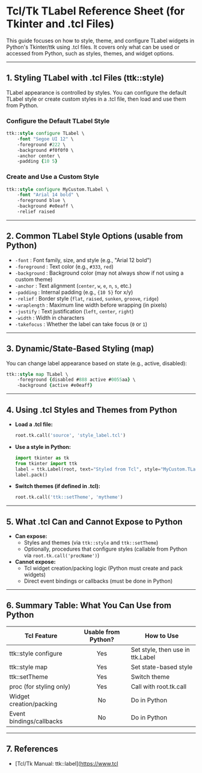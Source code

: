 # Tcl/Tk TLabel Reference Sheet (for Tkinter and .tcl Files)

This guide focuses on how to style, theme, and configure TLabel widgets in Python's Tkinter/ttk using .tcl files. It covers only what can be used or accessed from Python, such as styles, themes, and widget options.

---

## 1. **Styling TLabel with .tcl Files (ttk::style)**
TLabel appearance is controlled by styles. You can configure the default TLabel style or create custom styles in a .tcl file, then load and use them from Python.

### **Configure the Default TLabel Style**
```tcl
ttk::style configure TLabel \
    -font "Segoe UI 12" \
    -foreground #222 \
    -background #f0f0f0 \
    -anchor center \
    -padding {10 5}
```

### **Create and Use a Custom Style**
```tcl
ttk::style configure MyCustom.TLabel \
    -font "Arial 14 bold" \
    -foreground blue \
    -background #e0eaff \
    -relief raised
```

---

## 2. **Common TLabel Style Options (usable from Python)**
- `-font`         : Font family, size, and style (e.g., "Arial 12 bold")
- `-foreground`   : Text color (e.g., `#333`, `red`)
- `-background`   : Background color (may not always show if not using a custom theme)
- `-anchor`       : Text alignment (`center`, `w`, `e`, `n`, `s`, etc.)
- `-padding`      : Internal padding (e.g., `{10 5}` for x/y)
- `-relief`       : Border style (`flat`, `raised`, `sunken`, `groove`, `ridge`)
- `-wraplength`   : Maximum line width before wrapping (in pixels)
- `-justify`      : Text justification (`left`, `center`, `right`)
- `-width`        : Width in characters
- `-takefocus`    : Whether the label can take focus (`0` or `1`)

---

## 3. **Dynamic/State-Based Styling (map)**
You can change label appearance based on state (e.g., active, disabled):
```tcl
ttk::style map TLabel \
    -foreground {disabled #888 active #0055aa} \
    -background {active #e0eaff}
```

---

## 4. **Using .tcl Styles and Themes from Python**
- **Load a .tcl file:**
  ```python
  root.tk.call('source', 'style_label.tcl')
  ```
- **Use a style in Python:**
  ```python
  import tkinter as tk
  from tkinter import ttk
  label = ttk.Label(root, text="Styled from Tcl", style="MyCustom.TLabel")
  label.pack()
  ```
- **Switch themes (if defined in .tcl):**
  ```python
  root.tk.call('ttk::setTheme', 'mytheme')
  ```

---

## 5. **What .tcl Can and Cannot Expose to Python**
- **Can expose:**
  - Styles and themes (via `ttk::style` and `ttk::setTheme`)
  - Optionally, procedures that configure styles (callable from Python via `root.tk.call('procName')`)
- **Cannot expose:**
  - Tcl widget creation/packing logic (Python must create and pack widgets)
  - Direct event bindings or callbacks (must be done in Python)

---

## 6. **Summary Table: What You Can Use from Python**
| Tcl Feature                | Usable from Python? | How to Use                        |
|---------------------------|:-------------------:|-----------------------------------|
| ttk::style configure      | Yes                 | Set style, then use in ttk.Label  |
| ttk::style map            | Yes                 | Set state-based style             |
| ttk::setTheme             | Yes                 | Switch theme                      |
| proc (for styling only)   | Yes                 | Call with root.tk.call            |
| Widget creation/packing   | No                  | Do in Python                      |
| Event bindings/callbacks  | No                  | Do in Python                      |

---

## 7. **References**
- [Tcl/Tk Manual: ttk::label](https://www.tcl
